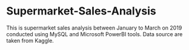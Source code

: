 # Supermarket-Sales-Analysis
This is supermarket sales analysis between January to March on 2019 conducted using MySQL and Microsoft PowerBI tools. Data source are taken from Kaggle. 
